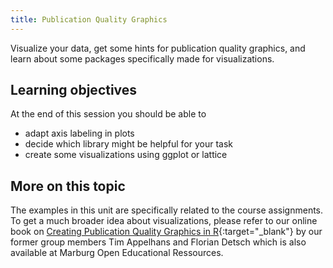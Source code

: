 ```yaml
---
title: Publication Quality Graphics
---
```


Visualize your data, get some hints for publication quality graphics, and learn about some packages specifically made for visualizations.

<!--more-->

## Learning objectives
At the end of this session you should be able to
* adapt axis labeling in plots
* decide which library might be helpful for your task
* create some visualizations using ggplot or lattice


## More on this topic
The examples in this unit are specifically related to the course assignments. 
To get a much broader idea about visualizations, 
please refer to our online book on [Creating Publication Quality Graphics in R](https://ilias.uni-marburg.de/data/UNIMR/lm_data/lm_2092231/index.html){:target="_blank"} by our former group members Tim Appelhans and Florian Detsch which is also available at Marburg Open Educational Ressources.
